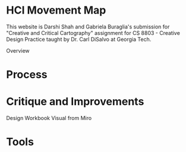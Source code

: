 # HCI Movement Map
This website is Darshi Shah and Gabriela Buraglia's submission for "Creative and Critical Cartography" assignment for CS 8803 - Creative Design Practice taught by Dr. Carl DiSalvo at Georgia Tech. 

Overview

# Process 


# Critique and Improvements 

Design Workbook Visual from Miro

# Tools
